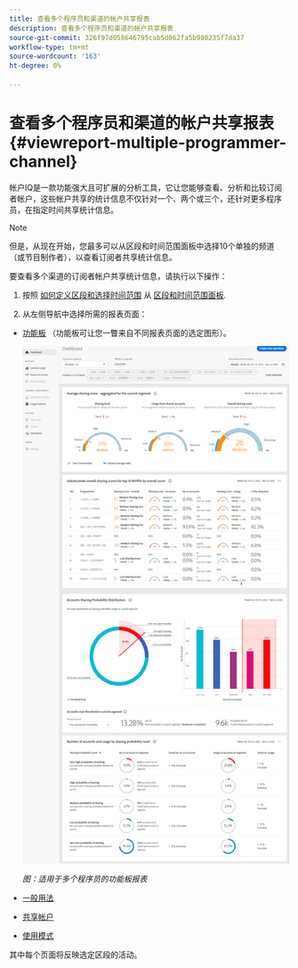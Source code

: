 ```yaml
---
title: 查看多个程序员和渠道的帐户共享报表
description: 查看多个程序员和渠道的帐户共享报表
source-git-commit: 326f97d058646795cab5d062fa5b980235f7da37
workflow-type: tm+mt
source-wordcount: '163'
ht-degree: 0%

---
```


# 查看多个程序员和渠道的帐户共享报表 {#viewreport-multiple-programmer-channel}

帐户IQ是一款功能强大且可扩展的分析工具，它让您能够查看、分析和比较订阅者帐户，这些帐户共享的统计信息不仅针对一个、两个或三个，还针对更多程序员，在指定时间共享统计信息。

>[!NOTE]
>
>但是，从现在开始，您最多可以从区段和时间范围面板中选择10个单独的频道（或节目制作者），以查看订阅者共享统计信息。

要查看多个渠道的订阅者帐户共享统计信息，请执行以下操作：

1. 按照 [如何定义区段和选择时间范围](/help/AccountIQ/howto-select-segment-timeframe.md) 从 [区段和时间范围面板](/help/AccountIQ/segments-timeframe.md).

1. 从左侧导航中选择所需的报表页面：

* [功能板](/help/AccountIQ/dashboard.md) （功能板可让您一瞥来自不同报表页面的选定图形）。

   ![](assets/mult-prog-dashboard.png)

   *图：适用于多个程序员的功能板报表*

* [一般用法](/help/AccountIQ/general-usage-reports.md)

* [共享帐户](/help/AccountIQ/shared-acc-reports.md)

* [使用模式](/help/AccountIQ/usage-patterns.md)

其中每个页面将反映选定区段的活动。
